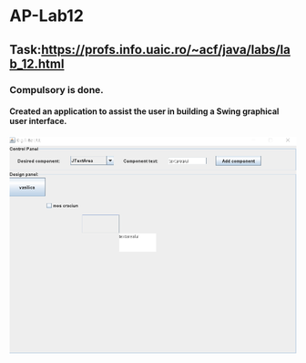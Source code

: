 # AP-Lab12

## Task:https://profs.info.uaic.ro/~acf/java/labs/lab_12.html

### Compulsory is done.

#### Created an application to assist the user in building a Swing graphical user interface.

![ceva](https://github.com/razvanarb/AP-Lab12/blob/master/pozalab12.png)

